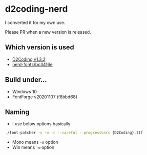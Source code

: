 # d2coding-nerd

I converted it for my own use.

Please PR when a new version is released.

## Which version is used

* [D2Coding v1.3.2](https://github.com/naver/d2codingfont/releases/tag/VER1.3.2)
* [nerd-fonts/bc4416e](https://github.com/ryanoasis/nerd-fonts/commit/bc4416e176d4ac2092345efd7bcb4abef9d6411e)

## Build under...

* Windows 10
* FontForge v20201107 (f8bbd68)

## Naming

* I use below options basically
```bash
./font-patcher -s -w -c --careful --progressbars {D2Coding}.ttf
```
* Mono means ```-s``` option
* Win means ```-w``` option
